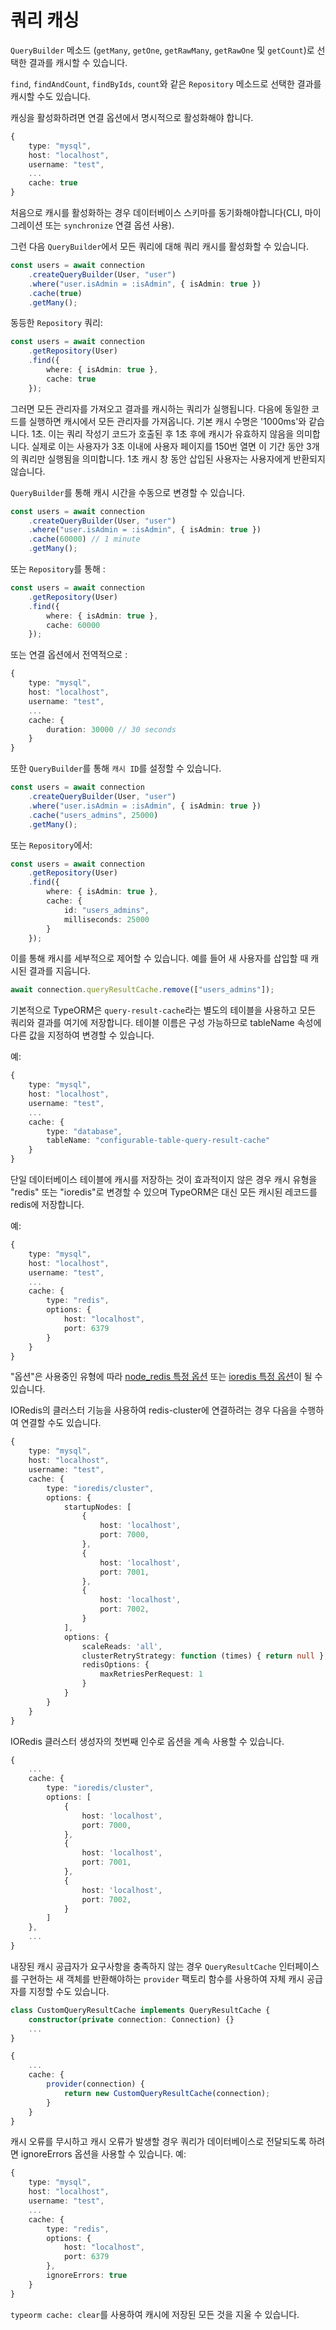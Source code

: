 # 쿼리 캐싱

`QueryBuilder` 메소드 (`getMany`, `getOne`, `getRawMany`, `getRawOne` 및 `getCount`)로 선택한 결과를 캐시할 수 있습니다.

  `find`, `findAndCount`, `findByIds`, `count`와 같은 `Repository` 메소드로 선택한 결과를 캐시할 수도 있습니다.

캐싱을 활성화하려면 연결 옵션에서 명시적으로 활성화해야 합니다.

```typescript
{
    type: "mysql",
    host: "localhost",
    username: "test",
    ...
    cache: true
}
```

처음으로 캐시를 활성화하는 경우 데이터베이스 스키마를 동기화해야합니다(CLI, 마이그레이션 또는 `synchronize` 연결 옵션 사용).

그런 다음 `QueryBuilder`에서 모든 쿼리에 대해 쿼리 캐시를 활성화할 수 있습니다.

```typescript
const users = await connection
    .createQueryBuilder(User, "user")
    .where("user.isAdmin = :isAdmin", { isAdmin: true })
    .cache(true)
    .getMany();
```

동등한 `Repository` 쿼리:

```typescript
const users = await connection
    .getRepository(User)
    .find({
        where: { isAdmin: true },
        cache: true
    });
```

그러면 모든 관리자를 가져오고 결과를 캐시하는 쿼리가 실행됩니다. 다음에 동일한 코드를 실행하면 캐시에서 모든 관리자를 가져옵니다. 기본 캐시 수명은 '1000ms'와 같습니다. 1초. 이는 쿼리 작성기 코드가 호출된 후 1초 후에 캐시가 유효하지 않음을 의미합니다. 실제로 이는 사용자가 3초 이내에 사용자 페이지를 150번 열면 이 기간 동안 3개의 쿼리만 실행됨을 의미합니다. 1초 캐시 창 동안 삽입된 사용자는 사용자에게 반환되지 않습니다.

`QueryBuilder`를 통해 캐시 시간을 수동으로 변경할 수 있습니다.

```typescript
const users = await connection
    .createQueryBuilder(User, "user")
    .where("user.isAdmin = :isAdmin", { isAdmin: true })
    .cache(60000) // 1 minute
    .getMany();
```

또는 `Repository`를 통해 :

```typescript
const users = await connection
    .getRepository(User)
    .find({
        where: { isAdmin: true },
        cache: 60000
    });
```

또는 연결 옵션에서 전역적으로 :

```typescript
{
    type: "mysql",
    host: "localhost",
    username: "test",
    ...
    cache: {
        duration: 30000 // 30 seconds
    }
}
```

또한 `QueryBuilder`를 통해 `캐시 ID`를 설정할 수 있습니다.

```typescript
const users = await connection
    .createQueryBuilder(User, "user")
    .where("user.isAdmin = :isAdmin", { isAdmin: true })
    .cache("users_admins", 25000)
    .getMany();
```

또는 `Repository`에서:

```typescript
const users = await connection
    .getRepository(User)
    .find({
        where: { isAdmin: true },
        cache: {
            id: "users_admins",
            milliseconds: 25000
        }
    });
```

이를 통해 캐시를 세부적으로 제어할 수 있습니다.
예를 들어 새 사용자를 삽입할 때 캐시된 결과를 지웁니다.

```typescript
await connection.queryResultCache.remove(["users_admins"]);
```


기본적으로 TypeORM은 `query-result-cache`라는 별도의 테이블을 사용하고 모든 쿼리와 결과를 여기에 저장합니다. 테이블 이름은 구성 가능하므로 tableName 속성에 다른 값을 지정하여 변경할 수 있습니다.

예:

```typescript
{
    type: "mysql",
    host: "localhost",
    username: "test",
    ...
    cache: {
        type: "database",
        tableName: "configurable-table-query-result-cache"
    }
}
```

단일 데이터베이스 테이블에 캐시를 저장하는 것이 효과적이지 않은 경우 캐시 유형을 "redis" 또는 "ioredis"로 변경할 수 있으며 TypeORM은 대신 모든 캐시된 레코드를 redis에 저장합니다.

예:

```typescript
{
    type: "mysql",
    host: "localhost",
    username: "test",
    ...
    cache: {
        type: "redis",
        options: {
            host: "localhost",
            port: 6379
        }
    }
}
```

"옵션"은 사용중인 유형에 따라 [node_redis 특정 옵션](https://github.com/NodeRedis/node_redis#options-object-properties) 또는 [ioredis 특정 옵션](https://github.com/luin/ioredis/blob/master/API.md#new-redisport-host-options)이 될 수 있습니다.


IORedis의 클러스터 기능을 사용하여 redis-cluster에 연결하려는 경우 다음을 수행하여 연결할 수도 있습니다.

```typescript
{
    type: "mysql",
    host: "localhost",
    username: "test",
    cache: {
        type: "ioredis/cluster",
        options: {
            startupNodes: [
                {
                    host: 'localhost',
                    port: 7000,
                },
                {
                    host: 'localhost',
                    port: 7001,
                },
                {
                    host: 'localhost',
                    port: 7002,
                }
            ],
            options: {
                scaleReads: 'all',
                clusterRetryStrategy: function (times) { return null },
                redisOptions: {
                    maxRetriesPerRequest: 1
                }
            }
        }
    }
}
```

IORedis 클러스터 생성자의 첫번째 인수로 옵션을 계속 사용할 수 있습니다.

```typescript
{
    ...
    cache: {
        type: "ioredis/cluster",
        options: [
            {
                host: 'localhost',
                port: 7000,
            },
            {
                host: 'localhost',
                port: 7001,
            },
            {
                host: 'localhost',
                port: 7002,
            }
        ]
    },
    ...
}
```

내장된 캐시 공급자가 요구사항을 충족하지 않는 경우 `QueryResultCache` 인터페이스를 구현하는 새 객체를 반환해야하는 `provider` 팩토리 함수를 사용하여 자체 캐시 공급자를 지정할 수도 있습니다.

```typescript
class CustomQueryResultCache implements QueryResultCache {
    constructor(private connection: Connection) {}
    ...
}
```

```typescript
{
    ...
    cache: {
        provider(connection) {
            return new CustomQueryResultCache(connection);
        }
    }
}
```

캐시 오류를 무시하고 캐시 오류가 발생할 경우 쿼리가 데이터베이스로 전달되도록 하려면 ignoreErrors 옵션을 사용할 수 있습니다.
예:

```typescript
{
    type: "mysql",
    host: "localhost",
    username: "test",
    ...
    cache: {
        type: "redis",
        options: {
            host: "localhost",
            port: 6379
        },
        ignoreErrors: true
    }
}
```

`typeorm cache: clear`를 사용하여 캐시에 저장된 모든 것을 지울 수 있습니다.
